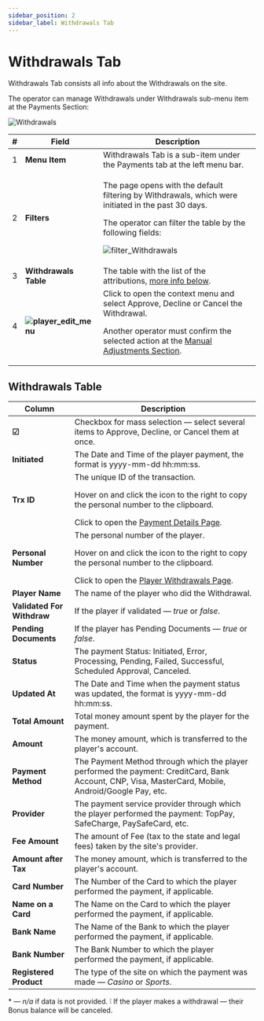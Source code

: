 ```yaml
---
sidebar_position: 2
sidebar_label: Withdrawals Tab
---
```


# Withdrawals Tab

Withdrawals Tab consists all info about the Withdrawals on the site.

The operator can manage Withdrawals under Withdrawals sub-menu item at the Payments Section:

![Withdrawals](https://i.imgur.com/cVVswOB.png)

| # | Field | Description |
|-|-|-|
| 1 | **Menu Item** | Withdrawals Tab is a sub-item under the Payments tab at the left menu bar. |
| 2 | **Filters** |  <p>The page opens with the default filtering by Withdrawals, which were initiated in the past 30 days.</p><p>The operator can filter the table by the following fields:</p><p>![filter_Withdrawals](https://i.imgur.com/BlELZ9B.png)</p> |
| 3 | **Withdrawals Table** | The table with the list of the attributions, [more info below](#withdrawals-table). |
| 4 | **![player_edit_menu](https://i.imgur.com/HrALxrY.png)** | Click to open the context menu and select Approve, Decline or Cancel the Withdrawal.<p>Another operator must confirm the selected action at the [Manual Adjustments Section](/docs/manual_adjustments).</p> |

## Withdrawals Table

| Column | Description |
|-|-|
| **☑** | Checkbox for mass selection &mdash; select several items to Approve, Decline, or Cancel them at once. |
| **Initiated** | The Date and Time of the player payment, the format is yyyy-mm-dd hh:mm:ss. |
| **Trx ID** | The unique ID of the transaction.<p>Hover on and click the icon to the right to copy the personal number to the clipboard.</p>Click to open the [Payment Details Page](/docs/players/player-profile/profile-payments-tab#transaction-details-page). |
| **Personal Number** | The personal number of the player.<p>Hover on and click the icon to the right to copy the personal number to the clipboard.</p>Click to open the [Player Withdrawals Page](/docs/players/player-profile/profile-payments-tab). |
| **Player Name** | The name of the player who did the Withdrawal. |
| **Validated For Withdraw** | If the player if validated &mdash; *true* or *false*. |
| **Pending Documents** | If the player has Pending Documents &mdash; *true* or *false*. |
| **Status** | The payment Status: Initiated, Error, Processing, Pending, Failed, Successful, Scheduled Approval, Canceled. |
| **Updated At** | The Date and Time when the payment status was updated, the format is yyyy-mm-dd hh:mm:ss. |
| **Total Amount** | Total money amount spent by the player for the payment. |
| **Amount** | The money amount, which is transferred to the player's account. |
| **Payment Method** | The Payment Method through which the player performed the payment: CreditCard, Bank Account, CNP, Visa, MasterCard, Mobile, Android/Google Pay, etc. |
| **Provider** | The payment service provider through which the player performed the payment: TopPay, SafeCharge, PaySafeCard, etc. |
| **Fee Amount** | The amount of Fee (tax to the state and legal fees) taken by the site's provider. |
| **Amount after Tax** | The money amount, which is transferred to the player's account. |
| **Card Number** | The Number of the Card to which the player performed the payment, if applicable. |
| **Name on a Card** | The Name on the Card to which the player performed the payment, if applicable. |
| **Bank Name** | The Name of the Bank to which the player performed the payment, if applicable. |
| **Bank Number** | The Bank Number to  which the player performed the payment, if applicable. |
| **Registered Product** | The type of the site on which the payment was made &mdash; *Casino* or *Sports*. |

&ast; &mdash; *n/a* if data is not provided.
❕ If the player makes a withdrawal &mdash; their Bonus balance will be canceled.